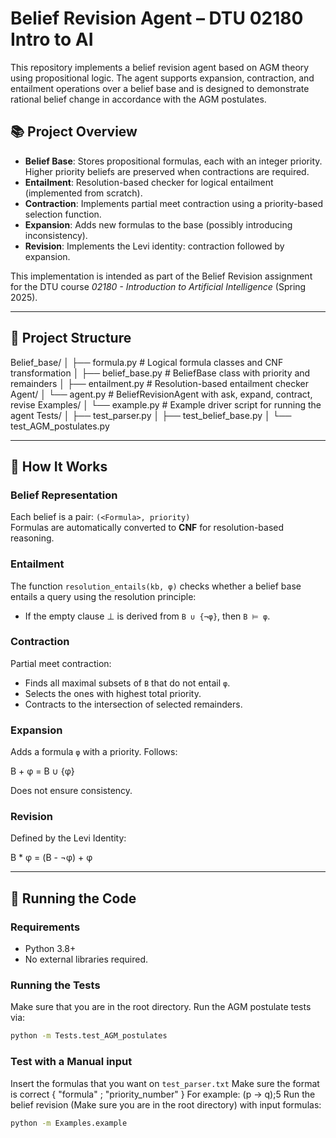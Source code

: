 # Belief Revision Agent – DTU 02180 Intro to AI

This repository implements a belief revision agent based on AGM theory using propositional logic. The agent supports expansion, contraction, and entailment operations over a belief base and is designed to demonstrate rational belief change in accordance with the AGM postulates.

## 📚 Project Overview

- **Belief Base**: Stores propositional formulas, each with an integer priority. Higher priority beliefs are preserved when contractions are required.
- **Entailment**: Resolution-based checker for logical entailment (implemented from scratch).
- **Contraction**: Implements partial meet contraction using a priority-based selection function.
- **Expansion**: Adds new formulas to the base (possibly introducing inconsistency).
- **Revision**: Implements the Levi identity: contraction followed by expansion.

This implementation is intended as part of the Belief Revision assignment for the DTU course *02180 - Introduction to Artificial Intelligence* (Spring 2025).

---

## 🔧 Project Structure

Belief_base/
│ ├── formula.py # Logical formula classes and CNF transformation
│ ├── belief_base.py # BeliefBase class with priority and remainders
│ ├── entailment.py # Resolution-based entailment checker
Agent/
│ └── agent.py # BeliefRevisionAgent with ask, expand, contract, revise
Examples/
│ └── example.py # Example driver script for running the agent
Tests/
│ ├── test_parser.py
│ ├── test_belief_base.py
│ └── test_AGM_postulates.py



---

## 🧠 How It Works

### Belief Representation

Each belief is a pair: `(<Formula>, priority)`  
Formulas are automatically converted to **CNF** for resolution-based reasoning.

### Entailment

The function `resolution_entails(kb, φ)` checks whether a belief base entails a query using the resolution principle:
- If the empty clause ⊥ is derived from `B ∪ {¬φ}`, then `B ⊨ φ`.

### Contraction

Partial meet contraction:
- Finds all maximal subsets of `B` that do not entail `φ`.
- Selects the ones with highest total priority.
- Contracts to the intersection of selected remainders.

### Expansion

Adds a formula `φ` with a priority. Follows:

B + φ = B ∪ {φ}

Does not ensure consistency.

### Revision

Defined by the Levi Identity:

B * φ = (B - ¬φ) + φ


---

## 🧪 Running the Code

### Requirements
- Python 3.8+
- No external libraries required.

### Running the Tests
Make sure that you are in the root directory.
Run the AGM postulate tests via:
```bash
python -m Tests.test_AGM_postulates
```
### Test with a Manual input
Insert the formulas that you want on `test_parser.txt`
Make sure the format is correct { "formula" ; "priority_number" } For example: (p → q);5
Run the belief revision (Make sure you are in the root directory) with input formulas:
```bash
python -m Examples.example
